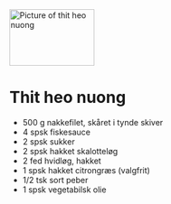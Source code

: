 <picture>
  <img align="" width="150" height="100" alt="Picture of thit heo nuong" src="https://cdn.pastaxi-manager.onepas.vn/content/uploads/articles/vuvu/BLOG/cach-uop-thit-ba-chi-nuong/cach-uop-thit-ba-chi-nuong-sieu-ngon-4.jpg">
</picture>  
  
# Thit heo nuong
- 500 g nakkefilet, skåret i tynde skiver
- 4 spsk fiskesauce
- 2 spsk sukker
- 2 spsk hakket skalotteløg
- 2 fed hvidløg, hakket
- 1 spsk hakket citrongræs (valgfrit)
- 1/2 tsk sort peber
- 1 spsk vegetabilsk olie
